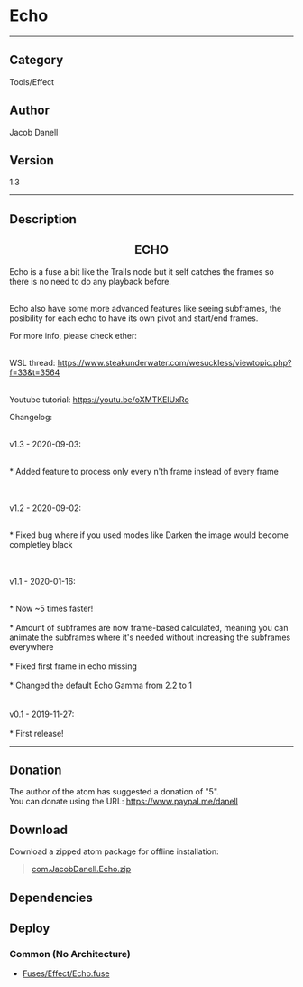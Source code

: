 # Echo
___

## Category
Tools/Effect

## Author
Jacob Danell

## Version
1.3

___

## Description
<center><h2>ECHO</h2></center>
<p>Echo is a fuse a bit like the Trails node but it self catches the frames so there is no need to do any playback before.</p>

<br>Echo also have some more advanced features like seeing subframes, the posibility for each echo to have its own pivot and start/end frames.</br>

<p>For more info, please check ether:</p>

<br>WSL thread: <a href="https://www.steakunderwater.com/wesuckless/viewtopic.php?f=33&t=3564">https://www.steakunderwater.com/wesuckless/viewtopic.php?f=33&t=3564</a></br>

<br>Youtube tutorial: <a href="https://youtu.be/oXMTKElUxRo">https://youtu.be/oXMTKElUxRo</a></br>

<p>Changelog:</p>
<br>v1.3 - 2020-09-03:</br>

<br>* Added feature to process only every n'th frame instead of every frame</br>
<br />

<br>v1.2 - 2020-09-02:</br>

<br>* Fixed bug where if you used modes like Darken the image would become completley black</br>
<br />

<br>v1.1 - 2020-01-16:</br>

<br>* Now ~5 times faster!</br>
<br>* Amount of subframes are now frame-based calculated, meaning you can animate the subframes where it's needed without increasing the subframes everywhere</br>
<br>* Fixed first frame in echo missing</br>
<br>* Changed the default Echo Gamma from 2.2 to 1</br>
<br />
<br>v0.1 - 2019-11-27:</br>
<br>* First release!</br>


___

## Donation
The author of the atom has suggested a donation of "5".  
You can donate using the URL: <a href="https://www.paypal.me/danell">https://www.paypal.me/danell</a>
## Download

Download a zipped atom package for offline installation:
> [com.JacobDanell.Echo.zip](https://gitlab.com/WeSuckLess/Reactor/-/archive/master/Reactor-master.zip?path=Atoms/com.JacobDanell.Echo)  

## Dependencies

## Deploy

### Common (No Architecture)

<ul>
<li><a href="https://gitlab.com/WeSuckLess/Reactor/-/blob/master/Atoms/com.JacobDanell.Echo/Fuses/Effect/Echo.fuse?ref_type=heads">Fuses/Effect/Echo.fuse</a></li>
</ul>
